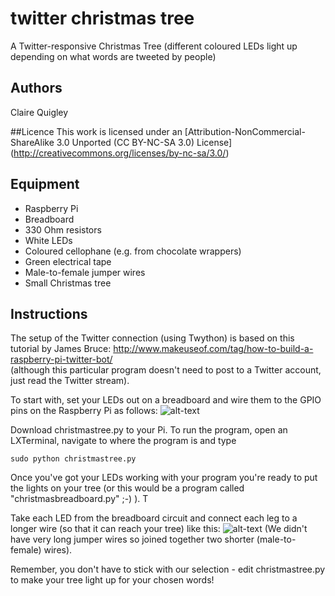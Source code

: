 # twitter christmas tree 
A Twitter-responsive Christmas Tree (different coloured LEDs light up depending on what words are tweeted by people)

## Authors
Claire Quigley

##Licence
This work is licensed under an [Attribution-NonCommercial-ShareAlike 3.0 Unported (CC BY-NC-SA 3.0) License] (http://creativecommons.org/licenses/by-nc-sa/3.0/)

## Equipment
* Raspberry Pi
* Breadboard
* 330 Ohm resistors
* White LEDs
* Coloured cellophane (e.g. from chocolate wrappers)
* Green electrical tape
* Male-to-female jumper wires
* Small Christmas tree

## Instructions

The setup of the Twitter connection (using Twython) is based on this tutorial by James Bruce: http://www.makeuseof.com/tag/how-to-build-a-raspberry-pi-twitter-bot/  
(although this particular program doesn't need to post to a Twitter account, just read the Twitter stream).

To start with, set your LEDs out on a breadboard  and wire them to the GPIO pins on the Raspberry Pi as follows: ![alt-text](http://glasgow.coderdojo.co/christmastree/xmastreeCircuit_colours_numbers.png "Initial circuit layout")

Download christmastree.py to your Pi.  To run the program, open an LXTerminal, navigate to where the program is and type 

`sudo python christmastree.py`


Once you've got your LEDs working with your program you're ready to put the lights on your tree (or this would be a program called "christmasbreadboard.py" ;-) ). T

Take each LED from the breadboard circuit and connect each leg to a longer wire (so that it can reach your tree) like this: ![alt-text](http://glasgow.coderdojo.co/christmastree/onetreewire_bb.png "longer wire attached to LED")
(We didn't have very long jumper wires so joined together two shorter (male-to-female) wires).

Remember, you don't have to stick with our selection - edit christmastree.py to make your tree light up for your chosen words!

